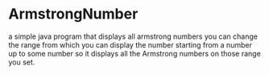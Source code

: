 # ArmstrongNumber
a simple java program that displays all armstrong numbers you can change the range from which you can display the number starting from a number up to some number so it displays all the Armstrong numbers on those range you set.
